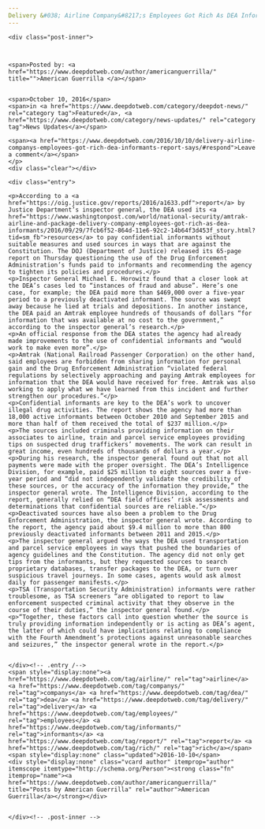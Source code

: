 ```yaml
---
Delivery &#038; Airline Company&#8217;s Employees Got Rich As DEA Informants, Report Says
---
```

<article class="post-listing post-15744 post type-post status-publish format-standard has-post-thumbnail hentry category-deepdot-news category-news-updates tag-airline tag-companys tag-dea tag-delivery tag-employees tag-informants tag-report tag-rich">
    
    <div class="post-inner">
    
    
        
    <span>Posted by: <a href="https://www.deepdotweb.com/author/americanguerrilla/" title="">American Guerrilla </a></span>
    
    
    <span>October 10, 2016</span>
    <span>in <a href="https://www.deepdotweb.com/category/deepdot-news/" rel="category tag">Featured</a>, <a href="https://www.deepdotweb.com/category/news-updates/" rel="category tag">News Updates</a></span>
    
    <span><a href="https://www.deepdotweb.com/2016/10/10/delivery-airline-companys-employees-got-rich-dea-informants-report-says/#respond">Leave a comment</a></span>
    </p>
    <div class="clear"></div>
    
    <div class="entry">
    
    <p>According to a <a href="https://oig.justice.gov/reports/2016/a1633.pdf">report</a> by Justice Department’s inspector general, the DEA used its <a href="https://www.washingtonpost.com/world/national-security/amtrak-airline-and-package-delivery-company-employees-got-rich-as-dea-informants/2016/09/29/7fcb6f52-864d-11e6-92c2-14b64f3d453f_story.html?tid=sm_fb">resources</a> to pay confidential informants without suitable measures and used sources in ways that are against the Constitution. The DOJ (Department of Justice) released its 65-page report on Thursday questioning the use of the Drug Enforcement Administration’s funds paid to informants and recommending the agency to tighten its policies and procedures.</p>
    <p>Inspector General Michael E. Horowitz found that a closer look at the DEA’s cases led to “instances of fraud and abuse”. Here’s one case, for example; the DEA paid more than $469,000 over a five-year period to a previously deactivated informant. The source was swept away because he lied at trials and depositions. In another instance, the DEA paid an Amtrak employee hundreds of thousands of dollars “for information that was available at no cost to the government,” according to the inspector general’s research.</p>
    <p>An official response from the DEA states the agency had already made improvements to the use of confidential informants and “would work to make even more”.</p>
    <p>Amtrak (National Railroad Passenger Corporation) on the other hand, said employees are forbidden from sharing information for personal gain and the Drug Enforcement Administration “violated federal regulations by selectively approaching and paying Amtrak employees for information that the DEA would have received for free. Amtrak was also working to apply what we have learned from this incident and further strengthen our procedures.”</p>
    <p>Confidential informants are key to the DEA’s work to uncover illegal drug activities. The report shows the agency had more than 18,000 active informants between October 2010 and September 2015 and more than half of them received the total of $237 million.</p>
    <p>The sources included criminals providing information on their associates to airline, train and parcel service employees providing tips on suspected drug traffickers’ movements. The work can result in great income, even hundreds of thousands of dollars a year.</p>
    <p>During his research, the inspector general found out that not all payments were made with the proper oversight. The DEA’s Intelligence Division, for example, paid $25 million to eight sources over a five-year period and “did not independently validate the credibility of these sources, or the accuracy of the information they provide,” the inspector general wrote. The Intelligence Division, according to the report, generally relied on “DEA field offices’ risk assessments and determinations that confidential sources are reliable.”</p>
    <p>Deactivated sources have also been a problem to the Drug Enforcement Administration, the inspector general wrote. According to the report, the agency paid about $9.4 million to more than 800 previously deactivated informants between 2011 and 2015.</p>
    <p>The inspector general argued the ways the DEA used transportation and parcel service employees in ways that pushed the boundaries of agency guidelines and the Constitution. The agency did not only get tips from the informants, but they requested sources to search proprietary databases, transfer packages to the DEA, or turn over suspicious travel journeys. In some cases, agents would ask almost daily for passenger manifests.</p>
    <p>TSA (Transportation Security Administration) informants were rather troublesome, as TSA screeners “are obligated to report to law enforcement suspected criminal activity that they observe in the course of their duties,” the inspector general found.</p>
    <p>“Together, these factors call into question whether the source is truly providing information independently or is acting as DEA’s agent, the latter of which could have implications relating to compliance with the Fourth Amendment’s protections against unreasonable searches and seizures,” the inspector general wrote in the report.</p>
    
    
    </div><!-- .entry /-->
    <span style="display:none"><a href="https://www.deepdotweb.com/tag/airline/" rel="tag">airline</a> <a href="https://www.deepdotweb.com/tag/companys/" rel="tag">companys</a> <a href="https://www.deepdotweb.com/tag/dea/" rel="tag">dea</a> <a href="https://www.deepdotweb.com/tag/delivery/" rel="tag">delivery</a> <a href="https://www.deepdotweb.com/tag/employees/" rel="tag">employees</a> <a href="https://www.deepdotweb.com/tag/informants/" rel="tag">informants</a> <a href="https://www.deepdotweb.com/tag/report/" rel="tag">report</a> <a href="https://www.deepdotweb.com/tag/rich/" rel="tag">rich</a></span>				<span style="display:none" class="updated">2016-10-10</span>
    <div style="display:none" class="vcard author" itemprop="author" itemscope itemtype="http://schema.org/Person"><strong class="fn" itemprop="name"><a href="https://www.deepdotweb.com/author/americanguerrilla/" title="Posts by American Guerrilla" rel="author">American Guerrilla</a></strong></div>
    
    
    </div><!-- .post-inner -->
</article><!-- .post-listing -->

